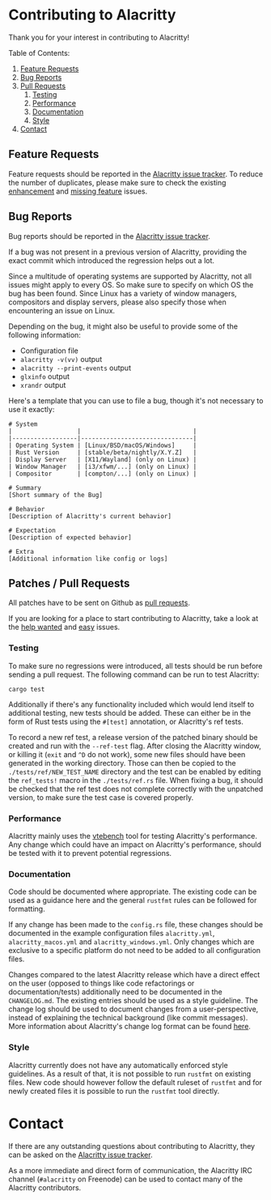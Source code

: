 # Contributing to Alacritty

Thank you for your interest in contributing to Alacritty!

Table of Contents:

1. [Feature Requests](#feature-requests)
2. [Bug Reports](#bug-reports)
3. [Pull Requests](#pull-requests)
    1. [Testing](#testing)
    2. [Performance](#performance)
    3. [Documentation](#documentation)
    4. [Style](#style)
4. [Contact](#contact)

## Feature Requests

Feature requests should be reported in the [Alacritty issue tracker](https://github.com/jwilm/alacritty/issues). To reduce the number of duplicates, please make sure to check the existing [enhancement](https://github.com/jwilm/alacritty/issues?utf8=%E2%9C%93&q=is%3Aissue+label%3Aenhancement) and [missing feature](https://github.com/jwilm/alacritty/issues?utf8=%E2%9C%93&q=is%3Aissue+label%3A%22B+-+missing+feature%22) issues.

## Bug Reports

Bug reports should be reported in the [Alacritty issue tracker](https://github.com/jwilm/alacritty/issues).

If a bug was not present in a previous version of Alacritty, providing the exact commit which introduced the regression helps out a lot.

Since a multitude of operating systems are supported by Alacritty, not all issues might apply to every OS. So make sure to specify on which OS the bug has been found. Since Linux has a variety of window managers, compositors and display servers, please also specify those when encountering an issue on Linux.

Depending on the bug, it might also be useful to provide some of the following information:
 - Configuration file
 - `alacritty -v(vv)` output
 - `alacritty --print-events` output
 - `glxinfo` output
 - `xrandr` output

Here's a template that you can use to file a bug, though it's not necessary to use it exactly:

```
# System
|                  |                               |
|------------------|-------------------------------|
| Operating System | [Linux/BSD/macOS/Windows]     |
| Rust Version     | [stable/beta/nightly/X.Y.Z]   |
| Display Server   | [X11/Wayland] (only on Linux) |
| Window Manager   | [i3/xfwm/...] (only on Linux) |
| Compositor       | [compton/...] (only on Linux) |

# Summary
[Short summary of the Bug]

# Behavior
[Description of Alacritty's current behavior]

# Expectation
[Description of expected behavior]

# Extra
[Additional information like config or logs]
```

## Patches / Pull Requests

All patches have to be sent on Github as [pull requests](https://github.com/jwilm/alacritty/pulls).

If you are looking for a place to start contributing to Alacritty, take a look at the [help wanted](https://github.com/jwilm/alacritty/issues?q=is%3Aopen+is%3Aissue+label%3A%22help+wanted%22) and [easy](https://github.com/jwilm/alacritty/issues?q=is%3Aopen+is%3Aissue+label%3A%22D+-+easy%22) issues.

### Testing

To make sure no regressions were introduced, all tests should be run before sending a pull request. The following command can be run to test Alacritty:

```
cargo test
```

Additionally if there's any functionality included which would lend itself to additional testing, new tests should be added. These can either be in the form of Rust tests using the `#[test]` annotation, or Alacritty's ref tests.

To record a new ref test, a release version of the patched binary should be created and run with the `--ref-test` flag. After closing the Alacritty window, or killing it (`exit` and `^D` do not work), some new files should have been generated in the working directory. Those can then be copied to the `./tests/ref/NEW_TEST_NAME` directory and the test can be enabled by editing the `ref_tests!` macro in the `./tests/ref.rs` file. When fixing a bug, it should be checked that the ref test does not complete correctly with the unpatched version, to make sure the test case is covered properly.

### Performance

Alacritty mainly uses the [vtebench](https://github.com/jwilm/vtebench) tool for testing Alacritty's performance. Any change which could have an impact on Alacritty's performance, should be tested with it to prevent potential regressions.

### Documentation

Code should be documented where appropriate. The existing code can be used as a guidance here and the general `rustfmt` rules can be followed for formatting.

If any change has been made to the `config.rs` file, these changes should be documented in the example configuration files `alacritty.yml`, `alacritty_macos.yml` and `alacritty_windows.yml`. Only changes which are exclusive to a specific platform do not need to be added to all configuration files.

Changes compared to the latest Alacritty release which have a direct effect on the user (opposed to things like code refactorings or documentation/tests) additionally need to be documented in the `CHANGELOG.md`. The existing entries should be used as a style guideline. The change log should be used to document changes from a user-perspective, instead of explaining the technical background (like commit messages). More information about Alacritty's change log format can be found [here](https://keepachangelog.com).

### Style

Alacritty currently does not have any automatically enforced style guidelines. As a result of that, it is not possible to run `rustfmt` on existing files. New code should however follow the default ruleset of `rustfmt` and for newly created files it is possible to run the `rustfmt` tool directly.

# Contact

If there are any outstanding questions about contributing to Alacritty, they can be asked on the [Alacritty issue tracker](https://github.com/jwilm/alacritty/issues).

As a more immediate and direct form of communication, the Alacritty IRC channel (`#alacritty` on Freenode) can be used to contact many of the Alacritty contributors.
